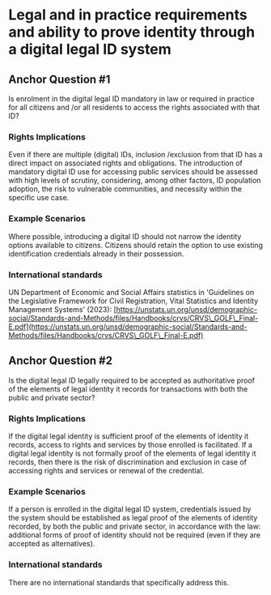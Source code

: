 # Legal and in practice requirements and ability to prove identity through a digital legal ID system

## Anchor Question #1

Is enrolment in the digital legal ID mandatory in law or required in practice for all citizens and /or all residents to access the rights associated with that ID?

### Rights Implications

Even if there are multiple (digital) IDs, inclusion /exclusion from that ID has a direct impact on associated rights and obligations. The introduction of mandatory digital ID use for accessing public services should be assessed with high levels of scrutiny, considering, among other factors, ID population adoption, the risk to vulnerable communities, and necessity within the specific use case.

### Example Scenarios

Where possible, introducing a digital ID should not narrow the identity options available to citizens. Citizens should retain the option to use existing identification credentials already in their possession.

### International standards

UN Department of Economic and Social Affairs statistics in 'Guidelines on the Legislative Framework for Civil Registration, Vital Statistics and Identity Management Systems' (2023): [https://unstats.un.org/unsd/demographic-social/Standards-and-Methods/files/Handbooks/crvs/CRVS\_GOLF\_Final-E.pdf](https://unstats.un.org/unsd/demographic-social/Standards-and-Methods/files/Handbooks/crvs/CRVS\_GOLF\_Final-E.pdf)



## Anchor Question #2

Is the digital legal ID legally required to be accepted as authoritative proof of the elements of legal identity it records for transactions with both the public and private sector?

### Rights Implications

If the digital legal identity is sufficient proof of the elements of identity it records, access to rights and services by those enrolled is facilitated.  If a digital legal identity is not formally proof of the elements of legal identity it records, then there is the risk of discrimination and exclusion in case of accessing rights and services or renewal of the credential.

### Example Scenarios

If a person is enrolled in the digital legal ID system, credentials issued by the system should be established as legal proof of the elements of identity recorded, by both the public and private sector, in accordance with the law: additional forms of proof of identity should not be required (even if they are accepted as alternatives).

### International standards

There are no international standards that specifically address this.
